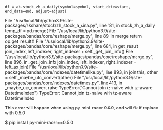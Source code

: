 
    df = ak.stock_zh_a_daily(symbol=symbol, start_date=start, end_date=end, adjust=adjust)
  File "/usr/local/lib/python3.9/site-packages/akshare/stock/zh_stock_a_sina.py", line 181, in stock_zh_a_daily
    temp_df = pd.merge(
  File "/usr/local/lib/python3.9/site-packages/pandas/core/reshape/merge.py", line 89, in merge
    return op.get_result()
  File "/usr/local/lib/python3.9/site-packages/pandas/core/reshape/merge.py", line 684, in get_result
    join_index, left_indexer, right_indexer = self._get_join_info()
  File "/usr/local/lib/python3.9/site-packages/pandas/core/reshape/merge.py", line 896, in _get_join_info
    join_index, left_indexer, right_indexer = left_ax.join(
  File "/usr/local/lib/python3.9/site-packages/pandas/core/indexes/datetimelike.py", line 893, in join
    this, other = self._maybe_utc_convert(other)
  File "/usr/local/lib/python3.9/site-packages/pandas/core/indexes/datetimes.py", line 413, in _maybe_utc_convert
    raise TypeError("Cannot join tz-naive with tz-aware DatetimeIndex")
TypeError: Cannot join tz-naive with tz-aware DatetimeIndex

This error will happen when using py-mini-racer 0.6.0, and will fix if replace with 0.5.0

$ pip install py-mini-racer==0.5.0


